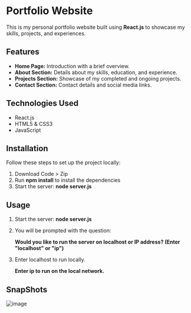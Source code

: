 # Portfolio Website

This is my personal portfolio website built using **React.js** to showcase my skills, projects, and experiences.

## Features

- **Home Page:** Introduction with a brief overview.
- **About Section:** Details about my skills, education, and experience.
- **Projects Section:** Showcase of my completed and ongoing projects.
- **Contact Section:** Contact details and social media links.

## Technologies Used

- React.js
- HTML5 & CSS3
- JavaScript 

## Installation

Follow these steps to set up the project locally:

1. Download Code > Zip
2. Run **npm install** to install the dependencies
3. Start the server: **node server.js**


## Usage

1. Start the server:
      **node server.js**

2. You will be prompted with the question:

      **Would you like to run the server on localhost or IP address? (Enter "localhost" or "ip")**

3. Enter localhost to run locally.

      **Enter ip to run on the local network.**

## SnapShots
![image](https://github.com/user-attachments/assets/b2c30b6a-2530-46ed-8184-2f4167009aa7)




